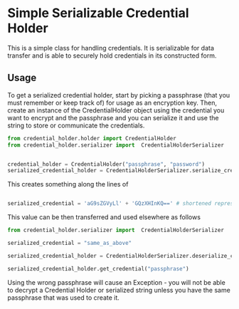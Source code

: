 # Simple Serializable Credential Holder
This is a simple class for handling credentials. It is serializable for data transfer and is able to securely hold
credentials in its constructed form.

## Usage
To get a serialized credential holder, start by picking a passphrase (that you must remember or keep track of) for usage
as an encryption key. Then, create an instance of the CredentialHolder object using the credential you want to encrypt
and the passphrase and you can serialize it and use the string to store or communicate the credentials.

```Python
from credential_holder.holder import CredentialHolder
from credential_holder.serializer import  CredentialHolderSerializer


credential_holder = CredentialHolder("passphrase", "password")
serialized_credential_holder = CredentialHolderSerializer.serialize_credential_holder(credential_holder)
```

This creates something along the lines of 
```Python

serialized_credential = 'aG9sZGVyLl' + 'GQzXHInKQ==' # shortened representation of a large base64 string

```

This value can be then transferred and used elsewhere as follows

```Python
from credential_holder.serializer import  CredentialHolderSerializer

serialized_credential = "same_as_above"

serialized_credential_holder = CredentialHolderSerializer.deserialize_credential_holder(serialized_credential)

serialized_credential_holder.get_credential("passphrase")
```

Using the wrong passphrase will cause an Exception - you will not be able to decrypt a Credential Holder or serialized
string unless you have the same passphrase that was used to create it.
